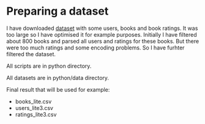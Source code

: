 # Preparing a dataset

I have downloaded [dataset](https://www.kaggle.com/datasets/saurabhbagchi/books-dataset) with some users, books and book ratings.
It was too large so I have optimised it for example purposes. Initially I have filtered about 800 books and parsed all users and ratings for these books. But there were too much ratings and some encoding problems. So I have furhter filtered the dataset.

All scripts are in python directory.

All datasets are in python/data directory.

Final result that will be used for example:

- books_lite.csv
- users_lite3.csv
- ratings_lite3.csv
